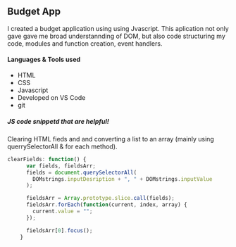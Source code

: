 ## Budget App

I created a budget application using using Jvascript. This aplication not only gave gave me broad understannding of DOM, but also code structuring my code, modules and function creation, event handlers.

#### Languages & Tools used

- HTML
- CSS
- Javascript
- Developed on VS Code
- git

##### JS code snippetd that are helpful!

Clearing HTML fieds and and converting a list to an array (mainly using querrySelectorAll & for each method).

```JavaScript
clearFields: function() {
      var fields, fieldsArr;
      fields = document.querySelectorAll(
        DOMstrings.inputDesription + ", " + DOMstrings.inputValue
      );

      fieldsArr = Array.prototype.slice.call(fields);
      fieldsArr.forEach(function(current, index, array) {
        current.value = "";
      });

      fieldsArr[0].focus();
    }
```
